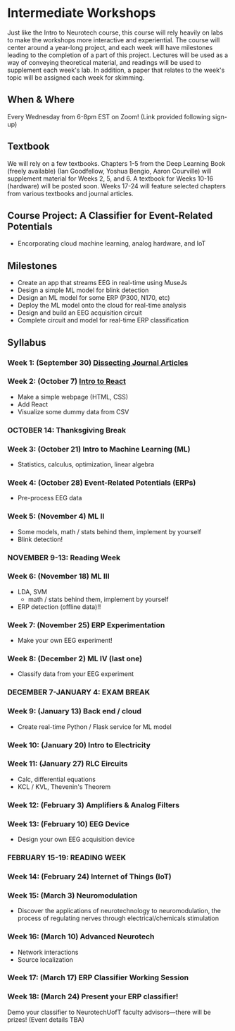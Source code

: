 # Intermediate Workshops

Just like the Intro to Neurotech course, this course will rely heavily on labs to make the workshops more interactive and experiential. The course will center around a year-long project, and each week will have milestones leading to the completion of a part of this project. Lectures will be used as a way of conveying theoretical material, and readings will be used to supplement each week's lab. In addition, a paper that relates to the week's topic will be assigned each week for skimming.

## When & Where
Every Wednesday from 6-8pm EST on Zoom! (Link provided following sign-up)

## Textbook
We will rely on a few textbooks. Chapters 1-5 from the Deep Learning Book (freely available) (Ian Goodfellow, Yoshua Bengio, Aaron Courville) will supplement material for Weeks 2, 5, and 6. A textbook for Weeks 10-16 (hardware) will be posted soon. Weeks 17-24 will feature selected chapters from various textbooks and journal articles.

## Course Project: A Classifier for Event-Related Potentials
* Encorporating cloud machine learning, analog hardware, and IoT

## Milestones
* Create an app that streams EEG in real-time using MuseJs
* Design a simple ML model for blink detection
* Design an ML model for some ERP (P300, N170, etc)
* Deploy the ML model onto the cloud for real-time analysis
* Design and build an EEG acquisition circuit
* Complete circuit and model for real-time ERP classification

## Syllabus

### Week 1: (September 30) [Dissecting Journal Articles](https://github.com/neurotechuoft/Workshops/tree/master/intermediate_2020_2021/week_1_dissecting_journal_articles)

### Week 2: (October 7) [Intro to React](https://github.com/neurotechuoft/Workshops/tree/master/intermediate_2020_2021/week_2_intro_to_react)
* Make a simple webpage (HTML, CSS)
* Add React
* Visualize some dummy data from CSV

### OCTOBER 14: Thanksgiving Break

### Week 3: (October 21) Intro to Machine Learning (ML)
* Statistics, calculus, optimization, linear algebra

### Week 4: (October 28) Event-Related Potentials (ERPs)
* Pre-process EEG data

### Week 5: (November 4) ML II
* Some models, math / stats behind them, implement by yourself
* Blink detection!

### NOVEMBER 9-13: Reading Week

### Week 6: (November 18) ML III
* LDA, SVM
    * math / stats behind them, implement by yourself
* ERP detection (offline data)!!

### Week 7: (November 25) ERP Experimentation
* Make your own EEG experiment! 

### Week 8: (December 2) ML IV (last one)
* Classify data from your EEG experiment

### DECEMBER 7-JANUARY 4: EXAM BREAK

### Week 9: (January 13) Back end / cloud
* Create real-time Python / Flask service for ML model

### Week 10: (January 20) Intro to Electricity

### Week 11: (January 27) RLC Eircuits
* Calc, differential equations
* KCL / KVL, Thevenin's Theorem

### Week 12: (February 3) Amplifiers & Analog Filters

### Week 13: (February 10) EEG Device
* Design your own EEG acquisition device

### FEBRUARY 15-19: READING WEEK

### Week 14: (February 24) Internet of Things (IoT)

### Week 15: (March 3) Neuromodulation
* Discover the applications of neurotechnology to neuromodulation, the process of regulating nerves through electrical/chemicals stimulation

### Week 16: (March 10) Advanced Neurotech
* Network interactions
* Source localization

### Week 17: (March 17) ERP Classifier Working Session

### Week 18: (March 24) Present your ERP classifier!
Demo your classifier to NeurotechUofT faculty advisors—there will be prizes! (Event details TBA)
